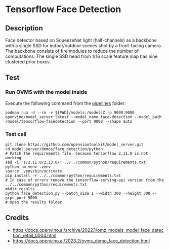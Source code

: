 # Tensorflow Face Detection
## Description
Face detector based on SqueezeNet light (half-channels) as a backbone with a single SSD for indoor/outdoor scenes shot by a front-facing camera. The backbone consists of fire modules to reduce the number of computations. The single SSD head from 1/16 scale feature map has nine clustered prior boxes.

## Test
### Run OVMS with the model inside
Execute the following command from the [pipelines](../../) folder:
```
podman run -d --rm -v ${PWD}/models:/model:Z -p 9000:9000 openvino/model_server:latest --model_name face-detection --model_path /model/tensorflow-facedetection --port 9000 --shape auto
```

### Test call

```
git clone https://github.com/openvinotoolkit/model_server.git
cd model_server/demos/face_detection/python
# Patch the requirements file, because tensorflow 2.11.0 is not working
sed -i 's/2.11.0/2.13.0/' ../../common/python/requirements.txt
python -m venv .venv
source .venv/bin/activate
pip install -r ../../common/python/requirements.txt
# In case of errors remove the tensorflow-serving-api version from the ../../common/python/requirements.txt
mkdir results
python face_detection.py --batch_size 1 --width 300 --height 300 --grpc_port 9000
# Open the results folder
```
## Credits
- https://docs.openvino.ai/archive/2022.1/omz_models_model_face_detection_retail_0004.html
- https://docs.openvino.ai/2023.2/ovms_demo_face_detection.html
